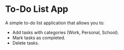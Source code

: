 # To-Do List App

A simple to-do list application that allows you to:
- Add tasks with categories (Work, Personal, School).
- Mark tasks as completed.
- Delete tasks.
